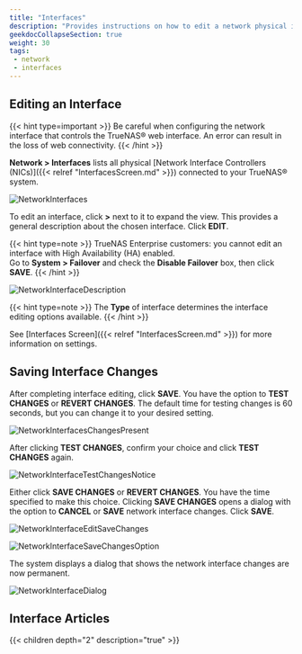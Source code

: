 ```yaml
---
title: "Interfaces"
description: "Provides instructions on how to edit a network physical interface and a list of other TrueNAS CORE network interface tutorials."
geekdocCollapseSection: true
weight: 30
tags:
 - network 
 - interfaces
---
```


## Editing an Interface ###

{{< hint type=important >}}
Be careful when configuring the network interface that controls the TrueNAS® web interface. An error can result in the loss of web connectivity.
{{< /hint >}}

**Network > Interfaces** lists all physical [Network Interface Controllers (NICs)]({{< relref "InterfacesScreen.md" >}}) connected
to your TrueNAS® system.

![NetworkInterfaces](/images/CORE/Network/NetworkInterfaces.png "Interfaces List")

To edit an interface, click **>** next to it to expand the view. This provides a general description about the chosen interface. Click **EDIT**.

{{< hint type=note >}}
TrueNAS Enterprise customers: you cannot edit an interface with High Availability (HA) enabled.  
Go to **System > Failover** and check the **Disable Failover** box, then click **SAVE**.
{{< /hint >}}

![NetworkInterfaceDescription](/images/CORE/Network/NetworkInterfaceDescriptionView.png "Network Interface Description")

{{< hint type=note >}}
The **Type** of interface determines the interface editing options available.
{{< /hint >}}

See [Interfaces Screen]({{< relref "InterfacesScreen.md" >}}) for more information on settings.

## Saving Interface Changes ##

After completing interface editing, click **SAVE**.
You have the option to **TEST CHANGES** or **REVERT CHANGES**.
The default time for testing changes is 60 seconds, but you can change it to your desired setting.  

![NetworkInterfacesChangesPresent](/images/CORE/Network/NetworkInterfacesChangesPresent.png "Interface Changes Detected")

After clicking **TEST CHANGES**, confirm your choice and click **TEST CHANGES** again.

![NetworkInterfaceTestChangesNotice](/images/CORE/Network/NetworkInterfaceTestChangesNotice.png "Network Interface Test Changes Notice")

Either click **SAVE CHANGES** or **REVERT CHANGES**.
You have the time specified to make this choice.
Clicking **SAVE CHANGES** opens a dialog with the option to **CANCEL** or **SAVE** network interface changes. Click **SAVE**.

![NetworkInterfaceEditSaveChanges](/images/CORE/Network/NetworkInterfaceEditSaveChanges.png "Network Interface Edit Save Changes ")

![NetworkInterfaceSaveChangesOption](/images/CORE/Network/NetworkInterfaceSaveChangesOption.png "Network Interface Save Changes Option ")

The system displays a dialog that shows the network interface changes are now permanent.

![NetworkInterfaceDialog](/images/CORE/Network/NetworkInterfaceDialogBox.png "Network Interface Dialog Box ")

## Interface Articles

{{< children depth="2" description="true" >}}
